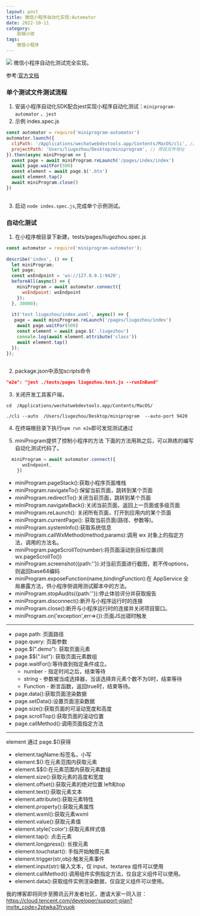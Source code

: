 ```yaml
---
layout: post
title: 微信小程序自动化实现:Automator
date: 2022-10-11
category:
    前端小技
tags:
    微信小程序
---
```

![](https://tikolu.net/i/kbtml)
微信小程序自动化测试完全实现。
<!--more-->

参考:[官方文档](https://developers.weixin.qq.com/miniprogram/dev/devtools/auto/automator.html)

### 单个测试文件测试流程
1. 安装小程序自动化SDK配合jest实现小程序自动化测试：`miniprogram-automator` 、`jest`
2. 示例 index.spec.js
```javascript
const automator = require('miniprogram-automator')
automator.launch({
  cliPath: '/Applications/wechatwebdevtools.app/Contents/MacOS/cli', // 工具 cli 位置
  projectPath: 'Users/liugezhou/Desktop/miniprogram', // 项目文件地址
}).then(async miniProgram => {
  const page = await miniProgram.reLaunch('/pages/index/index')
  await page.waitFor(500)
  const element = await page.$('.btn')
  await element.tap()
  await miniProgram.close()
})
 
```
3. 启动 `node index.spec.js`,完成单个示例测试。

### 自动化测试

1. 在小程序根目录下新建，tests/pages/liugezhou.spec.js 
```javascript
const automator = require('miniprogram-automator');
 
describe('index', () => {
  let miniProgram;
  let page;
  const wsEndpoint = 'ws://127.0.0.1:9420';
  beforeAll(async() => {
    miniProgram = await automator.connect({
      wsEndpoint: wsEndpoint
    });
  }, 30000);
 
  it('test liugezhou/index.wxml', async() => {
   page = await miniProgram.reLaunch('/pages/liugezhou/index')
    await page.waitFor(500)
    const element = await page.$('.liugezhou')
    console.log(await element.attribute('class'))
    await element.tap()
  });
});
 
```
2. package.json中添加scripts命令
```json
"e2e": "jest ./tests/pages liugezhou.test.js --runInBand"
``` 
3. 关闭开发工具客户端，  
```Shell
cd  /Applications/wechatwebdevtools.app/Contents/MacOS/ 

./cli --auto  /Users/liugezhou/Desktop/miniprogram  --auto-port 9420
```

4. 在终端根目录下执行`npm run e2e`即可发现测试通过

5. miniProgram提供了控制小程序的方法
下面的方法用熟之后，可以熟练的编写自动化测试代码了。

```javascript
  miniProgram = await automator.connect({
      wsEndpoint,
    })
```

- miniProgram.pageStack():获取小程序页面堆栈
- miniProgram.navigateTo():保留当前页面，跳转到某个页面
- miniProgram.redirectTo():关闭当前页面，跳转到某个页面
- miniProgram.navigateBack():关闭当前页面，返回上一页面或多级页面
- miniProgram.reLaunch(): 关闭所有页面，打开到应用内的某个页面
- miniProgram.currentPage(): 获取当前页面(路径、参数等)。
- miniProgram.systemInfo():获取系统信息
- miniProgram.callWxMethod(method,params):调用 wx 对象上的指定方法，调用的方法名。
- miniProgram.pageScrollTo(number):将页面滚动到目标位置(同wx.pageScrollTo())
- miniProgram.screenshot({path:''}):对当前页面进行截图，若不传options，则返回base64编码
- miniProgram.exposeFunction(name,bindingFunction):在 AppService 全局暴露方法，供小程序侧调用测试脚本中的方法。
- miniProgram.stopAudits({path:''}):停止体验评分并获取报告
- miniProgram.disconnect():断开与小程序运行时的连接
- miniProgram.close():断开与小程序运行时的连接并关闭项目窗口。
- miniProgram.on('exception',err=>{}):页面JS出错时触发

---

- page.path: 页面路径 
- page.query: 页面参数  
- page.$(".demo"):  获取页面元素 
- page.$$(".list"): 获取页面元素数组
- page.waitFor():等待直到指定条件成立。
  - number - 指定时间之后，结束等待
  - string - 参数被当成选择器，当该选择弃元素个数不为0时，结束等待
  - Function - 断言函数，返回true时，结束等待。
- page.data():获取页面渲染数据
- page.setData():设置页面渲染数据
- page.size():获取页面的可滚动宽度和高度
- page.scrollTop():获取页面的滚动位置
- page.callMethod():调用页面指定方法

---

element 通过 page.$()获得
- element.tagName:标签名，小写  
- element.$():在元素范围内获取元素  
- element.$$():在元素范围内获取元素数组  
- element.size():获取元素的高度和宽度
- element.offset():获取元素的绝对位置 left和top
- element.text():获取元素文本
- element.attribute():获取元素特性
- element.property():获取元素属性
- element.wxml():获取元素wxml
- element.value():获取元素值
- element.style('color'):获取元素样式值
- element.tap(): 点击元素
- element.longpress(): 长按元素
- element.touchstart(): 手指开始触摸元素
- element.trigger(str,obj):触发元素事件
- element.input(str):输入文本，仅 input、textarea 组件可以使用
- element.callMethod():调用组件实例指定方法，仅自定义组件可以使用。
- element.data():获取组件实例渲染数据，仅自定义组件可以使用。

我的博客即将同步至腾讯云开发者社区，邀请大家一同入驻：https://cloud.tencent.com/developer/support-plan?invite_code=2ptwka3frvuok